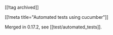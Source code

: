 [[!tag archived]]

[[!meta title="Automated tests using cucumber"]]

Merged in 0.17.2, see [[test/automated_tests]].

